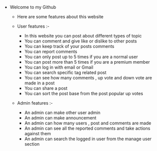 - Welcome to my Github

  - Here are some features about this website
  - User features :-

    - In this website you can post about different types of topic
    - You can comment and give like or dislike to other posts
    - You can keep track of your posts comments
    - You can report comments
    - You can only post up to 5 times if you are a normal user
    - You can post more than 5 times if you are a premium member
    - You can log in with email or Gmail
    - You can search specific tag related post
    - You can see how many comments , up vote and down vote are made in a post
    - You can share a post
    - You can sort the post base from the post popular up votes

  - Admin features :-
    - An admin can make other user admin
    - An admin can make announcement
    - An admin can how many users , post and comments are made
    - An admin can see all the reported comments and take actions against them
    - An admin can search the logged in user from the manage user section
